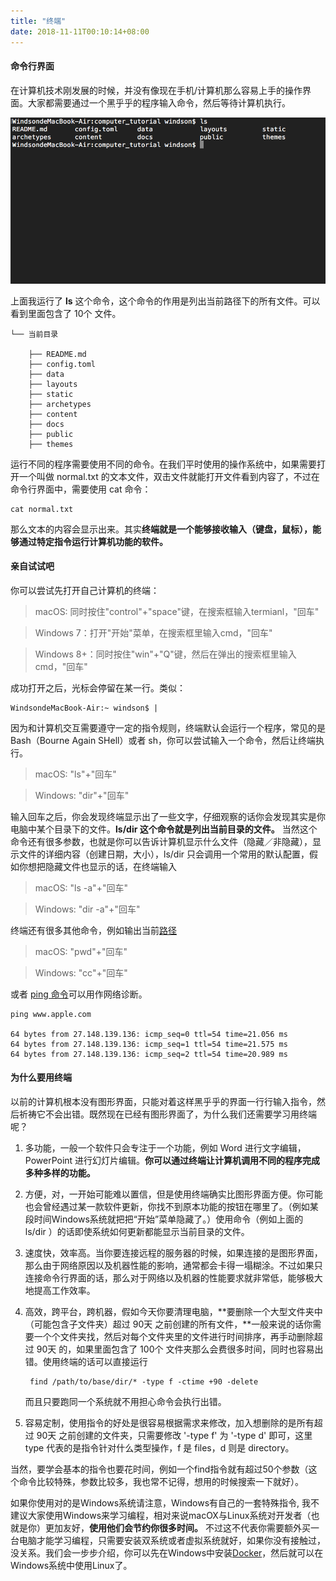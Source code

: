 ```yaml
---
title: "终端"
date: 2018-11-11T00:10:14+08:00
---
```


#### 命令行界面
在计算机技术刚发展的时候，并没有像现在手机/计算机那么容易上手的操作界面。大家都需要通过一个黑乎乎的程序输入命令，然后等待计算机执行。

![terminal](https://raw.githubusercontent.com/EngineGirl/enginegirl.github.io/markdown/images/terminal/terminal.png)

上面我运行了 **ls** 这个命令，这个命令的作用是列出当前路径下的所有文件。可以看到里面包含了 10个 文件。

    └── 当前目录

        ├── README.md
        ├── config.toml
        ├── data
        ├── layouts
        ├── static
        ├── archetypes
        ├── content
        ├── docs
        ├── public
        ├── themes


运行不同的程序需要使用不同的命令。在我们平时使用的操作系统中，如果需要打开一个叫做 normal.txt 的文本文件，双击文件就能打开文件看到内容了，不过在命令行界面中，需要使用 cat 命令：

    cat normal.txt

那么文本的内容会显示出来。其实**终端就是一个能够接收输入（键盘，鼠标），能够通过特定指令运行计算机功能的软件。**

#### 亲自试试吧
你可以尝试先打开自己计算机的终端：

> macOS: 同时按住"control"+"space"键，在搜索框输入termianl，"回车"

> Windows 7：打开"开始"菜单，在搜索框里输入cmd，"回车"

> Windows 8+：同时按住"win"+"Q"键，然后在弹出的搜索框里输入cmd，"回车"

成功打开之后，光标会停留在某一行。类似：

    WindsondeMacBook-Air:~ windson$ |

因为和计算机交互需要遵守一定的指令规则，终端默认会运行一个程序，常见的是 Bash（Bourne Again SHell）或者 sh，你可以尝试输入一个命令，然后让终端执行。

> macOS: "ls"+"回车"

> Windows: "dir"+"回车"

输入回车之后，你会发现终端显示出了一些文字，仔细观察的话你会发现其实是你电脑中某个目录下的文件。**ls/dir 这个命令就是列出当前目录的文件。** 当然这个命令还有很多参数，也就是你可以告诉计算机显示什么文件（隐藏／非隐藏），显示文件的详细内容（创建日期，大小），ls/dir 只会调用一个常用的默认配置，假如你想把隐藏文件也显示的话，在终端输入

> macOS: "ls -a"+"回车"

> Windows: "dir -a"+"回车"
    
终端还有很多其他命令，例如输出当前[路径](../路径/)

> macOS: "pwd"+"回车"

> Windows: "cc"+"回车"


或者 [ping 命令](../ping命令/)可以用作网络诊断。

    ping www.apple.com

    64 bytes from 27.148.139.136: icmp_seq=0 ttl=54 time=21.056 ms
    64 bytes from 27.148.139.136: icmp_seq=1 ttl=54 time=21.575 ms
    64 bytes from 27.148.139.136: icmp_seq=2 ttl=54 time=20.989 ms

#### 为什么要用终端
以前的计算机根本没有图形界面，只能对着这样黑乎乎的界面一行行输入指令，然后祈祷它不会出错。既然现在已经有图形界面了，为什么我们还需要学习用终端呢？

1. 多功能，一般一个软件只会专注于一个功能，例如 Word 进行文字编辑，PowerPoint 进行幻灯片编辑。**你可以通过终端让计算机调用不同的程序完成多种多样的功能。**

2. 方便，对，一开始可能难以置信，但是使用终端确实比图形界面方便。你可能也会曾经遇过某一款软件更新，你找不到原本功能的按钮在哪里了。（例如某段时间Windows系统就把把“开始”菜单隐藏了。）使用命令（例如上面的 ls/dir ）的话即使系统如何更新都能显示当前目录的文件。

3. 速度快，效率高。当你要连接远程的服务器的时候，如果连接的是图形界面，那么由于网络原因以及机器性能的影响，通常都会卡得一塌糊涂。不过如果只连接命令行界面的话，那么对于网络以及机器的性能要求就非常低，能够极大地提高工作效率。

4. 高效，跨平台，跨机器，假如今天你要清理电脑，**要删除一个大型文件夹中（可能包含子文件夹）超过 90天 之前创建的所有文件，**一般来说的话你需要一个个文件夹找，然后对每个文件夹里的文件进行时间排序，再手动删除超过 90天 的，如果里面包含了 100个 文件夹那么会费很多时间，同时也容易出错。使用终端的话可以直接运行

        find /path/to/base/dir/* -type f -ctime +90 -delete

    而且只要跑同一个系统就不用担心命令会执行出错。

5. 容易定制，使用指令的好处是很容易根据需求来修改，加入想删除的是所有超过 90天 之前创建的文件夹，只需要修改 '-type f' 为 '-type d' 即可，这里 type 代表的是指令针对什么类型操作，f 是 files，d 则是 directory。


当然，要学会基本的指令也要花时间，例如一个find指令就有超过50个参数（这个命令比较特殊，参数比较多，我也常不记得，想用的时候搜索一下就好）。

如果你使用对的是Windows系统请注意，Windows有自己的一套特殊指令, 我不建议大家使用Windows来学习编程，相对来说macOX与Linux系统对开发者（也就是你）更加友好，**使用他们会节约你很多时间。** 不过这不代表你需要额外买一台电脑才能学习编程，只需要安装双系统或者虚拟系统就好，如果你没有接触过，没关系。我们会一步步介绍，你可以先在Windows中安装[Docker](https://www.docker.com/)，然后就可以在Windows系统中使用Linux了。
